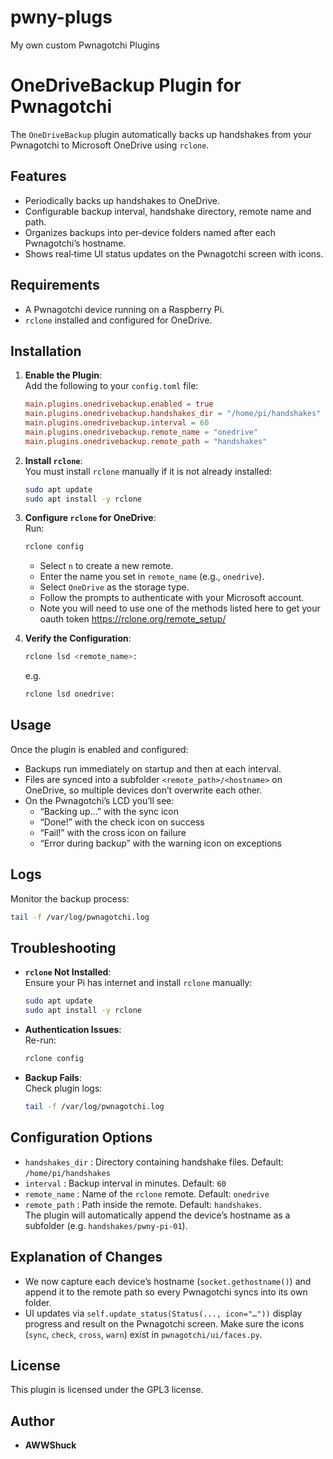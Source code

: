 # pwny-plugs
My own custom Pwnagotchi Plugins

# OneDriveBackup Plugin for Pwnagotchi

The `OneDriveBackup` plugin automatically backs up handshakes from your Pwnagotchi to Microsoft OneDrive using `rclone`.

## Features
- Periodically backs up handshakes to OneDrive.
- Configurable backup interval, handshake directory, remote name and path.
- Organizes backups into per‑device folders named after each Pwnagotchi’s hostname.
- Shows real‑time UI status updates on the Pwnagotchi screen with icons.

## Requirements
- A Pwnagotchi device running on a Raspberry Pi.
- `rclone` installed and configured for OneDrive.

## Installation
1. **Enable the Plugin**:  
   Add the following to your `config.toml` file:
   ```toml
   main.plugins.onedrivebackup.enabled = true
   main.plugins.onedrivebackup.handshakes_dir = "/home/pi/handshakes"
   main.plugins.onedrivebackup.interval = 60
   main.plugins.onedrivebackup.remote_name = "onedrive"
   main.plugins.onedrivebackup.remote_path = "handshakes"
   ```

2. **Install `rclone`**:  
   You must install `rclone` manually if it is not already installed:
   ```bash
   sudo apt update
   sudo apt install -y rclone
   ```

3. **Configure `rclone` for OneDrive**:  
   Run:
   ```bash
   rclone config
   ```
   - Select `n` to create a new remote.  
   - Enter the name you set in `remote_name` (e.g., `onedrive`).  
   - Select `OneDrive` as the storage type.  
   - Follow the prompts to authenticate with your Microsoft account.
   - Note you will need to use one of the methods listed here to get your oauth token https://rclone.org/remote_setup/

4. **Verify the Configuration**:  
   ```bash
   rclone lsd <remote_name>:
   ```
   e.g.
   ```bash
   rclone lsd onedrive:
   ```

## Usage
Once the plugin is enabled and configured:
- Backups run immediately on startup and then at each interval.
- Files are synced into a subfolder `<remote_path>/<hostname>` on OneDrive, so multiple devices don’t overwrite each other.
- On the Pwnagotchi’s LCD you’ll see:
  * “Backing up…” with the sync icon  
  * “Done!” with the check icon on success  
  * “Fail!” with the cross icon on failure  
  * “Error during backup” with the warning icon on exceptions

## Logs
Monitor the backup process:
```bash
tail -f /var/log/pwnagotchi.log
```

## Troubleshooting
- **`rclone` Not Installed**:  
  Ensure your Pi has internet and install `rclone` manually:
  ```bash
  sudo apt update
  sudo apt install -y rclone
  ```
- **Authentication Issues**:  
  Re-run:
  ```bash
  rclone config
  ```
- **Backup Fails**:  
  Check plugin logs:
  ```bash
  tail -f /var/log/pwnagotchi.log
  ```

## Configuration Options
- `handshakes_dir`  : Directory containing handshake files. Default: `/home/pi/handshakes`
- `interval`        : Backup interval in minutes. Default: `60`
- `remote_name`     : Name of the `rclone` remote. Default: `onedrive`
- `remote_path`     : Path inside the remote. Default: `handshakes`.  
  The plugin will automatically append the device’s hostname as a subfolder (e.g. `handshakes/pwny‑pi-01`).

## Explanation of Changes
- We now capture each device’s hostname (`socket.gethostname()`) and append it to the remote path so every Pwnagotchi syncs into its own folder.
- UI updates via `self.update_status(Status(..., icon="…"))` display progress and result on the Pwnagotchi screen. Make sure the icons (`sync`, `check`, `cross`, `warn`) exist in `pwnagotchi/ui/faces.py`.

## License
This plugin is licensed under the GPL3 license.

## Author
- **AWWShuck**
